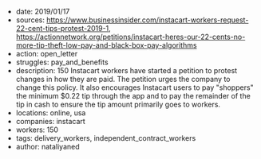 - date: 2019/01/17
- sources: https://www.businessinsider.com/instacart-workers-request-22-cent-tips-protest-2019-1, https://actionnetwork.org/petitions/instacart-heres-our-22-cents-no-more-tip-theft-low-pay-and-black-box-pay-algorithms
- action: open_letter
- struggles: pay_and_benefits
- description: 150 Instacart workers have started a petition to protest changes in how they are paid. The petition urges the company to change this policy. It also encourages Instacart users to pay "shoppers" the minimum $0.22 tip through the app and to pay the remainder of the tip in cash to ensure the tip amount primarily goes to workers.
- locations: online, usa
- companies: instacart
- workers: 150
- tags: delivery_workers, independent_contract_workers
- author: nataliyaned
